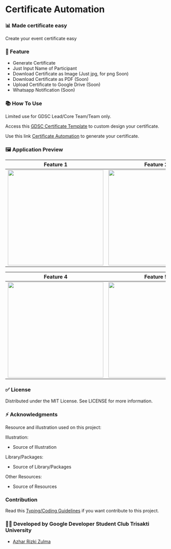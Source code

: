# Certificate Automation

### 📊 Made certificate easy
Create your event certificate easy

### 📱 Feature 
- Generate Certificate
- Just Input Name of Participant
- Download Certificate as Image (Just jpg, for png Soon)
- Download Certificate as PDF (Soon)
- Upload Certificate to Google Drive (Soon)
- Whatsapp Notification (Soon)

### 📚 How To Use
Limited use for GDSC Lead/Core Team/Team only.

Access this [GDSC Certificate Template](https://s.zulma.id/Certificate-Template) to custom design your certificate.

Use this link [Certificate Automation](https://gdsc.zulma.id) to generate your certificate.

### 🖼️ Application Preview
Feature 1 | Feature 2 | Feature 3 | 
:----------:|:----------:|:----------:|
<img src="" width=300/>|<img src="" width=300/>|<img src="" width=300/>|

Feature 4 | Feature 5 | Feature 6 |
:----------:|:----------:|:----------:|
<img src="" width=300/>|<img src="" width=300/>|<img src="" width=300/>|

### ✅ License
Distributed under the MIT License. See LICENSE for more information.

### ⚡ Acknowledgments
Resource and illustration used on this project:

Illustration:
- Source of Illustration

Library/Packages:
- Source of Library/Packages

Other Resources:
- Source of Resources

### Contribution
Read this [Typing/Coding Guidelines](https://github.com/AzharRizky/Certificate-Automation/wiki/Coding-Guidelines) if you want contribute to this project.

### :man_technologist: Developed by Google Developer Student Club Trisakti University
- [Azhar Rizki Zulma](https://zulma.id)
